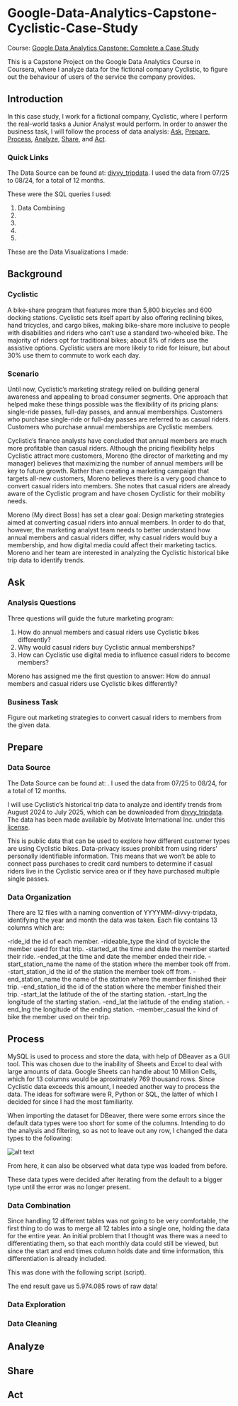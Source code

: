# Google-Data-Analytics-Capstone-Cyclistic-Case-Study

Course: [Google Data Analytics Capstone: Complete a Case Study](https://www.coursera.org/learn/google-data-analytics-capstone) 

This is a Capstone Project on the Google Data Analytics Course in Coursera, where I analyze data for the fictional company Cyclistic, to figure out the behaviour of users of the service the company provides.

## Introduction

In this case study, I work for a fictional company, Cyclistic, where I perform the real-world tasks a Junior Analyst would perform. In order to answer the business task, I will follow the process  of data analysis: [Ask](##Ask), [Prepare](##Prepare), [Process](##Process), [Analyze](##Analyze), [Share](##Share), and [Act](##Act).

### Quick Links

The Data Source can be found at: [divvy_tripdata](https://divvy-tripdata.s3.amazonaws.com/index.html). I used the data from 07/25 to 08/24, for a total of 12 months.

These were the SQL queries I used:
1. Data Combining
2.
3.
4.
5.

These are the Data Visualizations I made:

## Background

### Cyclistic

A bike-share program that features more than 5,800 bicycles and 600 docking stations. Cyclistic sets itself apart by also offering reclining bikes, hand tricycles, and cargo bikes, making bike-share more inclusive to people with disabilities and riders who can’t use a standard two-wheeled bike. The majority of riders opt for traditional bikes; about 8% of riders use the assistive options. Cyclistic users are more likely to ride for leisure, but about 30% use them to commute to work each day.

### Scenario

Until now, Cyclistic’s marketing strategy relied on building general awareness and appealing to broad consumer segments. One approach that helped make these things possible was the flexibility of its pricing plans: single-ride passes, full-day passes, and annual memberships. Customers who purchase single-ride or full-day passes are referred to as casual riders. Customers who purchase annual memberships are Cyclistic members.

Cyclistic’s finance analysts have concluded that annual members are much more profitable than casual riders. Although the pricing flexibility helps Cyclistic attract more customers, Moreno (the director of marketing and my manager) believes that maximizing the number of annual members will be key to future growth. Rather than creating a marketing campaign that targets all-new customers, Moreno believes there is a very good chance to convert casual riders into members. She notes that casual riders are already aware of the Cyclistic program and have chosen Cyclistic for their mobility needs.

Moreno (My direct Boss) has set a clear goal: Design marketing strategies aimed at converting casual riders into annual members. In order to do that, however, the marketing analyst team needs to better understand how annual members and casual riders differ, why casual riders would buy a membership, and how digital media could affect their marketing tactics. Moreno and her team are interested in analyzing the Cyclistic historical bike trip data to identify trends.

## Ask

### Analysis Questions

Three questions will guide the future marketing program:

1. How do annual members and casual riders use Cyclistic bikes differently?
2. Why would casual riders buy Cyclistic annual memberships?
3. How can Cyclistic use digital media to influence casual riders to become members?

Moreno has assigned me the first question to answer: How do annual members and casual riders use Cyclistic bikes differently?

### Business Task

Figure out marketing strategies to convert casual riders to members from the given data.

## Prepare

### Data Source
The Data Source can be found at: . I used the data from 07/25 to 08/24, for a total of 12 months.

I will use Cyclistic’s historical trip data to analyze and identify trends from August 2024 to July 2025, which can be downloaded from [divvy_tripdata](https://divvy-tripdata.s3.amazonaws.com/index.html). The data has been made available by Motivate International Inc. under this [license](https://divvybikes.com/data-license-agreement).

This is public data that can be used to explore how different customer types are using Cyclistic bikes. Data-privacy issues prohibit from using riders’ personally identifiable information. This means that we won’t be able to connect pass purchases to credit card numbers to determine if casual riders live in the Cyclistic service area or if they have purchased multiple single passes.

### Data Organization

There are 12 files with a naming convention of YYYYMM-divvy-tripdata, identifying the year and month the data was taken. Each file contains 13 columns which are:

-ride_id the id of each member.
-rideable_type the kind of bycicle the member used for that trip.
-started_at the time and date the member started their ride.
-ended_at the time and date the member ended their ride.
-start_station_name the name of the station where the member took off from.
-start_station_id the id of the station the member took off from.
-end_station_name the name of the station where the member finished their trip.
-end_station_id the id of the station where the member finished their trip.
-start_lat the latitude of the of the starting station.
-start_lng the longitude of the starting station.
-end_lat the latitude of the ending station.
-end_lng the longitude of the ending station.
-member_casual the kind of bike the member used on their trip.

## Process

MySQL is used to process and store the data, with help of DBeaver as a GUI tool.
This was chosen due to the inability of Sheets and Excel to deal with large amounts of data. Google Sheets can handle about 10 Million Cells, which for 13 columns would be aproximately 769 thousand rows. Since Cyclistic data exceeds this amount, I needed another way to process the data. The ideas for software were R, Python or SQL, the latter of which I decided for since I had the most familiarity.

When importing the dataset for DBeaver, there were some errors since the default data types were too short for some of the columns. Intending to do the analysis and filtering, so as not to leave out any row, I changed the data types to the following:

![alt text](https://i.imgur.com/d0Hik74.jpeg)


From here, it can also be observed what data type was loaded from before.

These data types were decided after iterating from the default to a bigger type until the error was no longer present.

### Data Combination

Since handling 12 different tables was not going to be very comfortable, the first thing to do was to merge all 12 tables into a single one, holding the data for the entire year. An initial problem that I thought was there was a need to differentiating them, so that each monthly data could still be viewed, but since the start and end times column holds date and time information, this differentiation is already included.

This was done with the following script (script).

The end result gave us 5.974.085 rows of raw data!

### Data Exploration

### Data Cleaning

## Analyze

## Share

## Act
